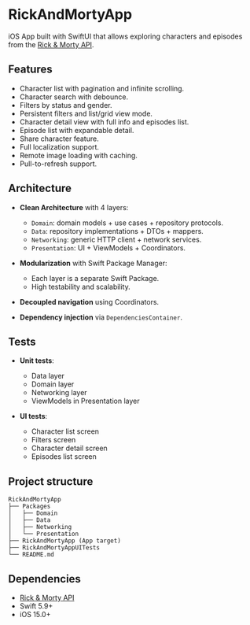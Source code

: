 # RickAndMortyApp

iOS App built with SwiftUI that allows exploring characters and episodes from the [Rick & Morty API](https://rickandmortyapi.com/).

## Features

- Character list with pagination and infinite scrolling.
- Character search with debounce.
- Filters by status and gender.
- Persistent filters and list/grid view mode.
- Character detail view with full info and episodes list.
- Episode list with expandable detail.
- Share character feature.
- Full localization support.
- Remote image loading with caching.
- Pull-to-refresh support.

## Architecture

- **Clean Architecture** with 4 layers:
  - `Domain`: domain models + use cases + repository protocols.
  - `Data`: repository implementations + DTOs + mappers.
  - `Networking`: generic HTTP client + network services.
  - `Presentation`: UI + ViewModels + Coordinators.

- **Modularization** with Swift Package Manager:
  - Each layer is a separate Swift Package.
  - High testability and scalability.

- **Decoupled navigation** using Coordinators.

- **Dependency injection** via `DependenciesContainer`.

## Tests

- **Unit tests**:
  - Data layer
  - Domain layer
  - Networking layer
  - ViewModels in Presentation layer

- **UI tests**:
  - Character list screen
  - Filters screen
  - Character detail screen
  - Episodes list screen

## Project structure

```
RickAndMortyApp
├── Packages
│   ├── Domain
│   ├── Data
│   ├── Networking
│   └── Presentation
├── RickAndMortyApp (App target)
├── RickAndMortyAppUITests
└── README.md
```

## Dependencies

- [Rick & Morty API](https://rickandmortyapi.com/)
- Swift 5.9+
- iOS 15.0+

